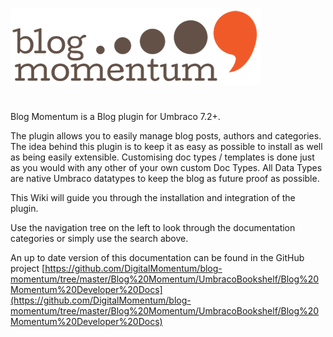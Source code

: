 ﻿![logo.jpg](images/logo.png)

# #

Blog Momentum is a Blog plugin for Umbraco 7.2+.

The plugin allows you to easily manage blog posts, authors and categories. The idea behind this plugin is to keep it as easy as possible to install as well as being easily extensible. Customising doc types / templates is done just as you would with any other of your own custom Doc Types. All Data Types are native Umbraco datatypes to keep the blog as future proof as possible.

This Wiki will guide you through the installation and integration of the plugin.

Use the navigation tree on the left to look through the documentation categories or simply use the search above.

An up to date version of this documentation can be found in the GitHub project [https://github.com/DigitalMomentum/blog-momentum/tree/master/Blog%20Momentum/UmbracoBookshelf/Blog%20Momentum%20Developer%20Docs](https://github.com/DigitalMomentum/blog-momentum/tree/master/Blog%20Momentum/UmbracoBookshelf/Blog%20Momentum%20Developer%20Docs)